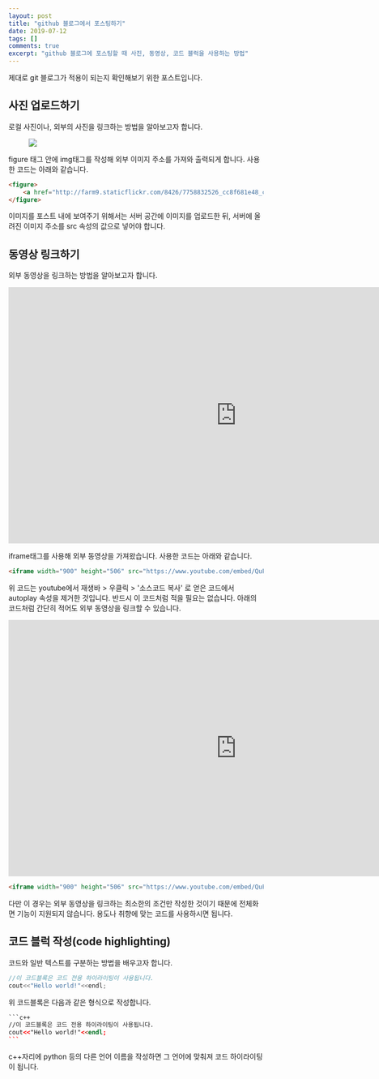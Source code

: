 ```yaml
---
layout: post
title: "github 블로그에서 포스팅하기"
date: 2019-07-12
tags: []
comments: true
excerpt: "github 블로그에 포스팅할 때 사진, 동영상, 코드 블럭을 사용하는 방법"
---
```

제대로 git 블로그가 적용이 되는지 확인해보기 위한 포스트입니다.

## 사진 업로드하기

로컬 사진이나, 외부의 사진을 링크하는 방법을 알아보고자 합니다.

<figure>
    <a href="http://farm9.staticflickr.com/8426/7758832526_cc8f681e48_c.jpg"><img src="http://farm9.staticflickr.com/8426/7758832526_cc8f681e48_c.jpg"></a>
</figure>

figure 태그 안에 img태그를 작성해 외부 이미지 주소를 가져와 출력되게 합니다. 사용한 코드는 아래와 같습니다.

~~~ html
<figure>
    <a href="http://farm9.staticflickr.com/8426/7758832526_cc8f681e48_c.jpg"><img src="http://farm9.staticflickr.com/8426/7758832526_cc8f681e48_c.jpg"></a>
</figure>
~~~

이미지를 포스트 내에 보여주기 위해서는 서버 공간에 이미지를 업로드한 뒤, 서버에 올려진 이미지 주소를 src 속성의 값으로 넣어야 합니다.


## 동영상 링크하기

외부 동영상을 링크하는 방법을 알아보고자 합니다.
<iframe width="900" height="506" src="https://www.youtube.com/embed/QuFTCirwmoM" frameborder="0" allow="accelerometer; encrypted-media; gyroscope; picture-in-picture" allowfullscreen></iframe>

iframe태그를 사용해 외부 동영상을 가져왔습니다. 사용한 코드는 아래와 같습니다.

~~~ html
<iframe width="900" height="506" src="https://www.youtube.com/embed/QuFTCirwmoM" frameborder="0" allow="accelerometer; encrypted-media; gyroscope; picture-in-picture" allowfullscreen></iframe>
~~~
위 코드는 youtube에서 재생바 > 우클릭 > '소스코드 복사' 로 얻은 코드에서 autoplay 속성을 제거한 것입니다. 반드시 이 코드처럼 적을 필요는 없습니다. 아래의 코드처럼 간단히 적어도 외부 동영상을 링크할 수 있습니다.

<iframe width="900" height="506" src="https://www.youtube.com/embed/QuFTCirwmoM" frameborder="0"></iframe>


~~~ html
<iframe width="900" height="506" src="https://www.youtube.com/embed/QuFTCirwmoM" frameborder="0"></iframe>
~~~
다만 이 경우는 외부 동영상을 링크하는 최소한의 조건만 작성한 것이기 때문에 전체화면 기능이 지원되지 않습니다. 용도나 취향에 맞는 코드를 사용하시면 됩니다.


## 코드 블럭 작성(code highlighting)

코드와 일반 텍스트를 구분하는 방법을 배우고자 합니다.

```c++
//이 코드블록은 코드 전용 하이라이팅이 사용됩니다.
cout<<"Hello world!"<<endl;
```

위 코드블록은 다음과 같은 형식으로 작성합니다.

~~~ html
```c++
//이 코드블록은 코드 전용 하이라이팅이 사용됩니다.
cout<<"Hello world!"<<endl;
```
~~~

c++자리에 python 등의 다른 언어 이름을 작성하면 그 언어에 맞춰져 코드 하이라이팅이 됩니다.

